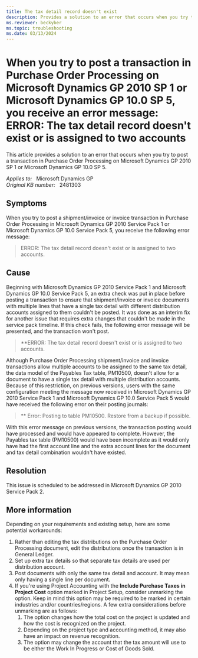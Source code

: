 ```yaml
---
title: The tax detail record doesn't exist
description: Provides a solution to an error that occurs when you try to post a transaction in Purchase Order Processing on Microsoft Dynamics GP 2010 SP 1 or Microsoft Dynamics GP 10.0 SP 5.
ms.reviewer: beckyber
ms.topic: troubleshooting
ms.date: 03/13/2024
---
```

# When you try to post a transaction in Purchase Order Processing on Microsoft Dynamics GP 2010 SP 1 or Microsoft Dynamics GP 10.0 SP 5, you receive an error message: ERROR: The tax detail record doesn't exist or is assigned to two accounts

This article provides a solution to an error that occurs when you try to post a transaction in Purchase Order Processing on Microsoft Dynamics GP 2010 SP 1 or Microsoft Dynamics GP 10.0 SP 5.

_Applies to:_ &nbsp; Microsoft Dynamics GP  
_Original KB number:_ &nbsp; 2481303

## Symptoms

When you try to post a shipment/invoice or invoice transaction in Purchase Order Processing in Microsoft Dynamics GP 2010 Service Pack 1 or Microsoft Dynamics GP 10.0 Service Pack 5, you receive the following error message:

> ERROR: The tax detail record doesn't exist or is assigned to two accounts.

## Cause

Beginning with Microsoft Dynamics GP 2010 Service Pack 1 and Microsoft Dynamics GP 10.0 Service Pack 5, an extra check was put in place before posting a transaction to ensure that shipment/invoice or invoice documents with multiple lines that have a single tax detail with different distribution accounts assigned to them couldn't be posted. It was done as an interim fix for another issue that requires extra changes that couldn't be made in the service pack timeline. If this check fails, the following error message will be presented, and the transaction won't post.

> **ERROR: The tax detail record doesn't exist or is assigned to two accounts.

Although Purchase Order Processing shipment/invoice and invoice transactions allow multiple accounts to be assigned to the same tax detail, the data model of the Payables Tax table, PM10500, doesn't allow for a document to have a single tax detail with multiple distribution accounts. Because of this restriction, on previous versions, users with the same configuration meeting the message now received in Microsoft Dynamics GP 2010 Service Pack 1 and Microsoft Dynamics GP 10.0 Service Pack 5 would have received the following error on their posting journals:

> ** Error: Posting to table PM10500. Restore from a backup if possible.

With this error message on previous versions, the transaction posting would have processed and would have appeared to complete. However, the Payables tax table (PM10500) would have been incomplete as it would only have had the first account line and the extra account lines for the document and tax detail combination wouldn't have existed.

## Resolution

This issue is scheduled to be addressed in Microsoft Dynamics GP 2010 Service Pack 2.

## More information

Depending on your requirements and existing setup, here are some potential workarounds:

1. Rather than editing the tax distributions on the Purchase Order Processing document, edit the distributions once the transaction is in General Ledger.
2. Set up extra tax details so that separate tax details are used per distribution account.
3. Post documents with only the same tax detail and account. It may mean only having a single line per document.
4. If you're using Project Accounting with the **Include Purchase Taxes in Project Cost** option marked in Project Setup, consider unmarking the option. Keep in mind this option may be required to be marked in certain industries and/or countries/regions. A few extra considerations before unmarking are as follows:
    1. The option changes how the total cost on the project is updated and how the cost is recognized on the project.
    1. Depending on the project type and accounting method, it may also have an impact on revenue recognition.
    1. The option may change the account that the tax amount will use to be either the Work In Progress or Cost of Goods Sold.
